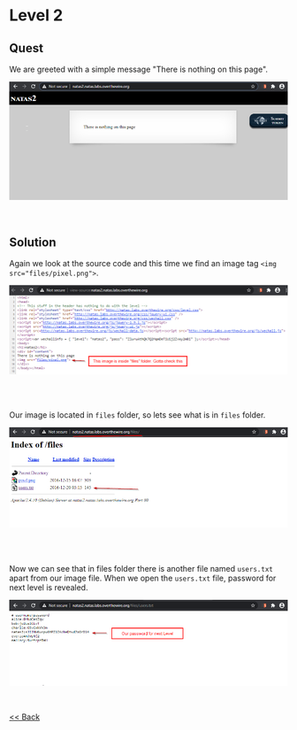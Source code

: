 # Level 2

## Quest
We are greeted with a simple message "There is nothing on this page".

![Level 2 image](./images/Level2.png)

<br/>

## Solution
Again we look at the source code and this time we find an image tag `<img src="files/pixel.png">`. 

![Level 2 solution Image](./images/Level2_solution.png)

<br/>
<br/>

Our image is located in `files` folder, so lets see what is in `files` folder.

![Level 2.1 solution Image](./images/Level2.1_solution.png)

<br/>
<br/>

Now we can see that in files folder there is another file named `users.txt` apart from our image file. When we open the `users.txt` file, password for next level is revealed.

![Level 2.3 solution Image](./images/Level2.3_solution.png)

<br/>

[<< Back](https://grey-fish.github.io/Natas/index.html)
